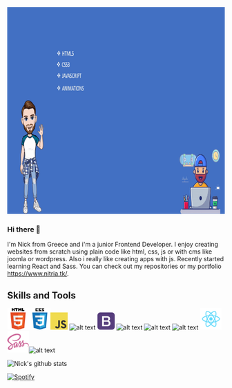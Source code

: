 <img src="https://github.com/nitria/nitria/blob/main/banner.gif" height="480" width="1000">

### Hi there 👋
I'm Nick from Greece and i'm a junior Frontend Developer. I enjoy creating websites from scratch using plain code like html, css, js or with cms like joomla or wordpress. Also i really like creating apps with js. Recently started learning React and Sass. You can check out my repositories or my portfolio https://www.nitria.tk/.

## Skills and Tools
<img src="https://raw.githubusercontent.com/github/explore/80688e429a7d4ef2fca1e82350fe8e3517d3494d/topics/html/html.png" alt="alt text" width="50"><img src="https://raw.githubusercontent.com/github/explore/80688e429a7d4ef2fca1e82350fe8e3517d3494d/topics/css/css.png" alt="alt text" width="50"><img src="https://raw.githubusercontent.com/github/explore/80688e429a7d4ef2fca1e82350fe8e3517d3494d/topics/javascript/javascript.png" alt="alt text" width="40"> <img src="https://p7.hiclipart.com/preview/265/442/487/jquery-ui-javascript-web-browser-pasargad.jpg" alt="alt text" width="40"> <img src="https://raw.githubusercontent.com/github/explore/80688e429a7d4ef2fca1e82350fe8e3517d3494d/topics/bootstrap/bootstrap.png" alt="alt text" width="40"> <img src="https://cdn3.iconfinder.com/data/icons/social-media-2169/24/social_media_social_media_logo_joomla-512.png" alt="alt text" width="40"> <img src="https://cdn.iconscout.com/icon/free/png-256/wordpress-35-569289.png" alt="alt text" width="50"> <img src="https://upload.wikimedia.org/wikipedia/commons/thumb/9/9a/Visual_Studio_Code_1.35_icon.svg/1024px-Visual_Studio_Code_1.35_icon.svg.png" alt="alt text" width="40"> <img src="https://raw.githubusercontent.com/github/explore/80688e429a7d4ef2fca1e82350fe8e3517d3494d/topics/react/react.png" alt="alt text" width="50"><img src="https://raw.githubusercontent.com/github/explore/80688e429a7d4ef2fca1e82350fe8e3517d3494d/topics/sass/sass.png" alt="alt text" width="50"><img src="https://images.app.goo.gl/PbKJ1kQ7wMoenhqC7" alt="alt text" width="50">

![Nick's github stats](https://github-readme-stats-nitria.vercel.app/api?username=nitria)

[![Spotify](https://novatorem.nitria.vercel.app/api/spotify)](https://open.spotify.com/user/21fxlnpcy2qepljky3c65g7yq)
<!--
**nitria/nitria** is a ✨ _special_ ✨ repository because its `README.md` (this file) appears on your GitHub profile.

Here are some ideas to get you started:

- 🔭 I’m currently working on ...
- 🌱 I’m currently learning ...
- 👯 I’m looking to collaborate on ...
- 🤔 I’m looking for help with ...
- 💬 Ask me about ...
- 📫 How to reach me: ...
- 😄 Pronouns: ...
- ⚡ Fun fact: ...
-->

